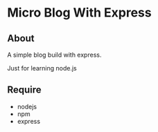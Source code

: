 # Micro Blog With Express

## About

A simple blog build with express.

Just for learning node.js

## Require

- nodejs
- npm
- express
